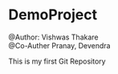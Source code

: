 # DemoProject
@Author: Vishwas Thakare
<br>
@Co-Auther Pranay, Devendra

This is my first Git Repository
